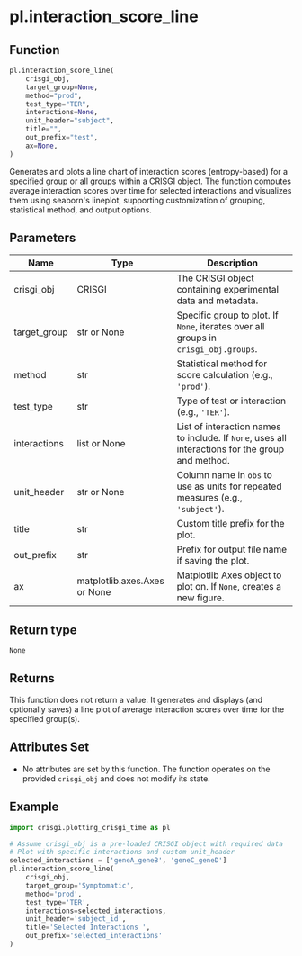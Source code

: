 # pl.interaction_score_line

## Function

```python
pl.interaction_score_line(
    crisgi_obj,
    target_group=None,
    method="prod",
    test_type="TER",
    interactions=None,
    unit_header="subject",
    title="",
    out_prefix="test",
    ax=None,
)
```

Generates and plots a line chart of interaction scores (entropy-based) for a specified group or all groups within a CRISGI object. The function computes average interaction scores over time for selected interactions and visualizes them using seaborn's lineplot, supporting customization of grouping, statistical method, and output options.

## Parameters

| Name           | Type                | Description                                                                                      |
|----------------|---------------------|--------------------------------------------------------------------------------------------------|
| crisgi_obj     | CRISGI              | The CRISGI object containing experimental data and metadata.                                     |
| target_group   | str or None         | Specific group to plot. If `None`, iterates over all groups in `crisgi_obj.groups`.              |
| method         | str                 | Statistical method for score calculation (e.g., `'prod'`).                                       |
| test_type      | str                 | Type of test or interaction (e.g., `'TER'`).                                                     |
| interactions   | list or None        | List of interaction names to include. If `None`, uses all interactions for the group and method. |
| unit_header    | str or None         | Column name in `obs` to use as units for repeated measures (e.g., `'subject'`).                  |
| title          | str                 | Custom title prefix for the plot.                                                                |
| out_prefix     | str                 | Prefix for output file name if saving the plot.                                                  |
| ax             | matplotlib.axes.Axes or None | Matplotlib Axes object to plot on. If `None`, creates a new figure.                     |

## Return type

`None`

## Returns

This function does not return a value. It generates and displays (and optionally saves) a line plot of average interaction scores over time for the specified group(s).

## Attributes Set

- No attributes are set by this function. The function operates on the provided `crisgi_obj` and does not modify its state.

## Example

```python
import crisgi.plotting_crisgi_time as pl

# Assume crisgi_obj is a pre-loaded CRISGI object with required data
# Plot with specific interactions and custom unit_header
selected_interactions = ['geneA_geneB', 'geneC_geneD']
pl.interaction_score_line(
    crisgi_obj,
    target_group='Symptomatic',
    method='prod',
    test_type='TER',
    interactions=selected_interactions,
    unit_header='subject_id',
    title='Selected Interactions ',
    out_prefix='selected_interactions'
)
```

